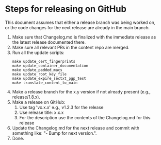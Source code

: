 # Steps for releasing on GitHub

This document assumes that either a release branch was being worked on, or the
code changes for the next release are already in the main branch.

1. Make sure that Changelog.md is finalized with the immediate release as the
   latest release documented there.
2. Make sure all relevant PRs in the content repo are merged.
3. Run all the update scripts:
   ```
   make update_cert_fingerprints
   make update_container_documentation
   make update_padded_macs
   make update_root_key_file
   make update_expire_sectxt_pgp_test
   make translate_content_to_main
   ```
4. Make a release branch for the x.y version if not already present (e.g., release/1.8.x).
5. Make a release on GitHub:
   1. Use tag 'vx.x.x' e.g., v1.2.3 for the release
   2. Use release title: x.x.x
   3. For the description use the contents of the Changelog.md for this release
6. Update the Changelog.md for the next release and commit with something like:
   "- Bump for next version.".
7. Done.
